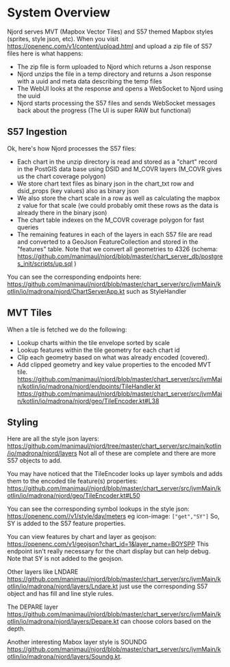 # System Overview

Njord serves MVT (Mapbox Vector Tiles) and S57 themed Mapbox styles (sprites, style json, etc). When you visit https://openenc.com/v1/content/upload.html and upload a zip file of S57 files here is what happens:
* The zip file is form uploaded to Njord which returns a Json response
* Njord unzips the file in a temp directory and returns a Json response with a uuid and meta data describing the temp files
* The WebUI looks at the response and opens a WebSocket to Njord using the uuid
* Njord starts processing the S57 files and sends WebSocket messages back about the progress
  (The UI is super RAW but functional)

## S57 Ingestion
Ok, here's how Njord processes the S57 files:
* Each chart in the unzip directory is read and stored as a "chart" record in the PostGIS data base using DSID and M_COVR layers (M_COVR gives us the chart coverage polygon)
* We store chart text files as binary json in the chart_txt row and dsid_props (key values) also as binary json
* We also store the chart scale in a row as well as calculating the mapbox z value for that scale (we could probably omit these rows as the data is already there in the binary json)
* The chart table indexes on the M_COVR coverage polygon for fast queries
* The remaining features in each of the layers in each S57 file are read and converted to a GeoJson FeatureCollection and stored in the "features" table. Note that we convert all geometries to 4326
  (schema: https://github.com/manimaul/njord/blob/master/chart_server_db/postgres_init/scripts/up.sql )

You can see the corresponding endpoints here: https://github.com/manimaul/njord/blob/master/chart_server/src/jvmMain/kotlin/io/madrona/njord/ChartServerApp.kt such as StyleHandler

## MVT Tiles
When a tile is fetched we do the following:
* Lookup charts within the tile envelope sorted by scale
* Lookup features within the tile geometry for each chart id
* Clip each geometry based on what was already encoded (covered).
* Add clipped geometry and key value properties to the encoded MVT tile.
  https://github.com/manimaul/njord/blob/master/chart_server/src/jvmMain/kotlin/io/madrona/njord/endpoints/TileHandler.kt
  https://github.com/manimaul/njord/blob/master/chart_server/src/jvmMain/kotlin/io/madrona/njord/geo/TileEncoder.kt#L38

## Styling

Here are all the style json layers: https://github.com/manimaul/njord/tree/master/chart_server/src/main/kotlin/io/madrona/njord/layers
Not all of these are complete and there are more S57 objects to add.

You may have noticed that the TileEncoder looks up layer symbols and adds them to the encoded tile feature(s) properties:
https://github.com/manimaul/njord/blob/master/chart_server/src/jvmMain/kotlin/io/madrona/njord/geo/TileEncoder.kt#L50

You can see the corresponding symbol lookups in the style json: https://openenc.com//v1/style/day/meters
eg icon-image: `["get","SY"]`
So, SY is added to the S57 feature properties.

You can view features by chart and layer as geojson: https://openenc.com/v1/geojson?chart_id=1&layer_name=BOYSPP
This endpoint isn't really necessary for the chart display but can help debug. Note that SY is not added to the geojson.

Other layers like LNDARE https://github.com/manimaul/njord/blob/master/chart_server/src/jvmMain/kotlin/io/madrona/njord/layers/Lndare.kt just use the corresponding S57 object and has fill and line style rules.

The DEPARE layer https://github.com/manimaul/njord/blob/master/chart_server/src/jvmMain/kotlin/io/madrona/njord/layers/Depare.kt can choose colors based on the depth.

Another interesting Mabox layer style is SOUNDG https://github.com/manimaul/njord/blob/master/chart_server/src/jvmMain/kotlin/io/madrona/njord/layers/Soundg.kt. 
